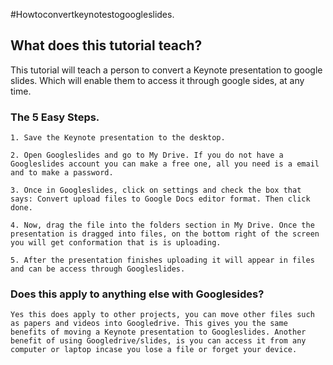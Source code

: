 #Howtoconvertkeynotestogoogleslides.  

## What does this tutorial teach? 

This tutorial will teach a person to convert a Keynote presentation to google slides. Which will enable them to access it through google sides, at any time. 

### The 5 Easy Steps.  

	1. Save the Keynote presentation to the desktop. 

	2. Open Googleslides and go to My Drive. If you do not have a Googleslides account you can make a free one, all you need is a email and to make a password. 

	3. Once in Googleslides, click on settings and check the box that says: Convert upload files to Google Docs editor format. Then click done. 

	4. Now, drag the file into the folders section in My Drive. Once the presentation is dragged into files, on the bottom right of the screen you will get conformation that is is uploading.

	5. After the presentation finishes uploading it will appear in files and can be access through Googleslides.   


### Does this apply to anything else with Googlesides? 
	Yes this does apply to other projects, you can move other files such as papers and videos into Googledrive. This gives you the same benefits of moving a Keynote presentation to Googleslides. Another benefit of using Googledrive/slides, is you can access it from any computer or laptop incase you lose a file or forget your device.  
